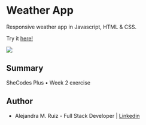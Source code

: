 # Weather App

Responsive weather app in Javascript, HTML & CSS.

Try it [here!](https://alejandramruiz.github.io/weather-app-true/)

<image src ='image/weather-app-true.png'>

## Summary

SheCodes Plus • Week 2 exercise

## Author

- Alejandra M. Ruiz - Full Stack Developer | [Linkedin](https://www.linkedin.com/in/alejandra-m-ruiz/)
